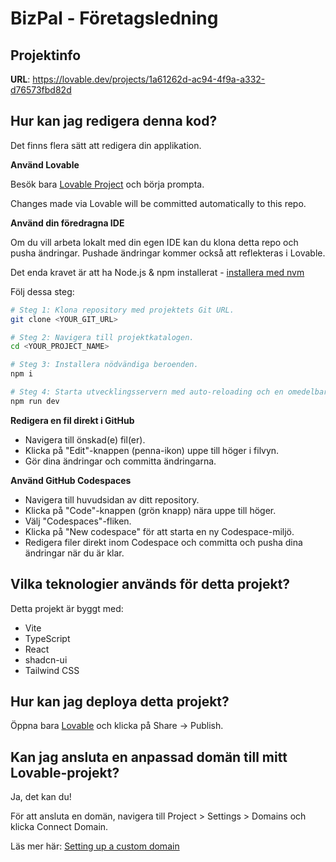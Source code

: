 # BizPal - Företagsledning

## Projektinfo

**URL**: https://lovable.dev/projects/1a61262d-ac94-4f9a-a332-d76573fbd82d

## Hur kan jag redigera denna kod?

Det finns flera sätt att redigera din applikation.

**Använd Lovable**

Besök bara [Lovable Project](https://lovable.dev/projects/1a61262d-ac94-4f9a-a332-d76573fbd82d) och börja prompta.

Changes made via Lovable will be committed automatically to this repo.

**Använd din föredragna IDE**

Om du vill arbeta lokalt med din egen IDE kan du klona detta repo och pusha ändringar. Pushade ändringar kommer också att reflekteras i Lovable.

Det enda kravet är att ha Node.js & npm installerat - [installera med nvm](https://github.com/nvm-sh/nvm#installing-and-updating)

Följ dessa steg:

```sh
# Steg 1: Klona repository med projektets Git URL.
git clone <YOUR_GIT_URL>

# Steg 2: Navigera till projektkatalogen.
cd <YOUR_PROJECT_NAME>

# Steg 3: Installera nödvändiga beroenden.
npm i

# Steg 4: Starta utvecklingsservern med auto-reloading och en omedelbar förhandsvisning.
npm run dev
```

**Redigera en fil direkt i GitHub**

- Navigera till önskad(e) fil(er).
- Klicka på "Edit"-knappen (penna-ikon) uppe till höger i filvyn.
- Gör dina ändringar och committa ändringarna.

**Använd GitHub Codespaces**

- Navigera till huvudsidan av ditt repository.
- Klicka på "Code"-knappen (grön knapp) nära uppe till höger.
- Välj "Codespaces"-fliken.
- Klicka på "New codespace" för att starta en ny Codespace-miljö.
- Redigera filer direkt inom Codespace och committa och pusha dina ändringar när du är klar.

## Vilka teknologier används för detta projekt?

Detta projekt är byggt med:

- Vite
- TypeScript
- React
- shadcn-ui
- Tailwind CSS

## Hur kan jag deploya detta projekt?

Öppna bara [Lovable](https://lovable.dev/projects/1a61262d-ac94-4f9a-a332-d76573fbd82d) och klicka på Share -> Publish.

## Kan jag ansluta en anpassad domän till mitt Lovable-projekt?

Ja, det kan du!

För att ansluta en domän, navigera till Project > Settings > Domains och klicka Connect Domain.

Läs mer här: [Setting up a custom domain](https://docs.lovable.dev/tips-tricks/custom-domain#step-by-step-guide)
